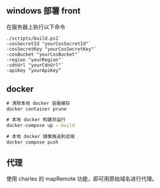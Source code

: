 ## windows 部署 front

在服务器上执行以下命令

```powerShall
./scripts/build.ps1`
-cosSecretId "yourCosSecretId"`
-cosSecretKey "yourCosSecretKey"`
-cosBucket "yourCosBucket"`
-region "yourRegion"`
-cdnUrl "yourCdnUrl"`
-apiKey “yourApiKey”
```

## docker

```cmd
# 清除本地 docker 容器缓存
docker container prune

# 本地 docker 构建并运行
docker-compose up --build

# 本地 docker 镜像推送到远端
docker compose push
```

## 代理

使用 charles 的 mapRemote 功能，即可用原始域名进行代理。
